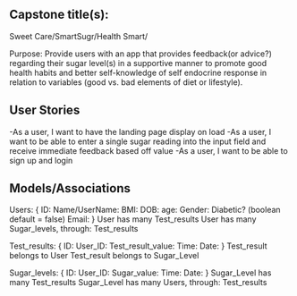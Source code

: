## Capstone title(s):
Sweet Care/SmartSugr/Health Smart/

Purpose: Provide users with an app that provides feedback(or advice?) regarding their sugar level(s) in a supportive manner to promote good health habits and better self-knowledge of  self endocrine response in relation to variables (good vs. bad elements of diet or lifestyle).

## User Stories
-As a user, I want to have the landing page display on load
-As a user, I want to be able to enter a single sugar reading into the input field and receive immediate feedback based off value
-As a user, I want to be able to sign up and login

## Models/Associations
Users: {
	ID:
    Name/UserName:
	BMI:
	DOB:
	age:
	Gender:
	Diabetic? (boolean default = false)
	Email:
}
User has many Test_results
User has many Sugar_levels, through: Test_results

Test_results: {
	ID:
    User_ID:
	Test_result_value:
	Time:
	Date:
}
Test_result belongs to User
Test_result belongs to Sugar_Level

Sugar_levels: {
	ID:
	User_ID:
	Sugar_value:
	Time:
	Date:
}
Sugar_Level has many Test_results
Sugar_Level has many Users, through: Test_results
